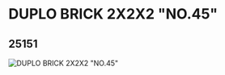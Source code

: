 # DUPLO BRICK 2X2X2 "NO.45"
## 25151
![DUPLO BRICK 2X2X2 "NO.45"](https://lc-www-live-s.legocdn.com/media/bricks/5/2/6137870.jpg)
